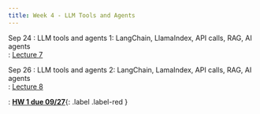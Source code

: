 ```yaml
---
title: Week 4 - LLM Tools and Agents
---
```


Sep 24
: LLM tools and agents 1: LangChain, LlamaIndex, API calls, RAG, AI agents  
  : [Lecture 7](../assets/lectures/lecture7/L07-LLM1.pdf)


Sep 26
: LLM tools and agents 2: LangChain, LamaIndex, API calls, RAG, AI agents  
  : [Lecture 8](../assets/lectures/lecture8/L08-LLM2.pdf)
  
: [**HW 1 due 09/27**](){: .label .label-red }
